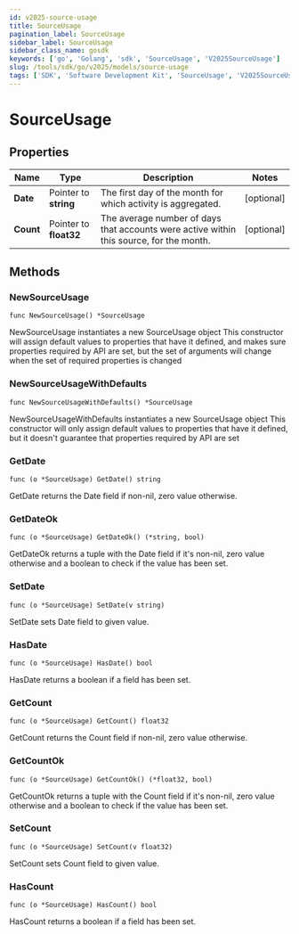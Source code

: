 ```yaml
---
id: v2025-source-usage
title: SourceUsage
pagination_label: SourceUsage
sidebar_label: SourceUsage
sidebar_class_name: gosdk
keywords: ['go', 'Golang', 'sdk', 'SourceUsage', 'V2025SourceUsage'] 
slug: /tools/sdk/go/v2025/models/source-usage
tags: ['SDK', 'Software Development Kit', 'SourceUsage', 'V2025SourceUsage']
---
```


# SourceUsage

## Properties

Name | Type | Description | Notes
------------ | ------------- | ------------- | -------------
**Date** | Pointer to **string** | The first day of the month for which activity is aggregated. | [optional] 
**Count** | Pointer to **float32** | The average number of days that accounts were active within this source, for the month. | [optional] 

## Methods

### NewSourceUsage

`func NewSourceUsage() *SourceUsage`

NewSourceUsage instantiates a new SourceUsage object
This constructor will assign default values to properties that have it defined,
and makes sure properties required by API are set, but the set of arguments
will change when the set of required properties is changed

### NewSourceUsageWithDefaults

`func NewSourceUsageWithDefaults() *SourceUsage`

NewSourceUsageWithDefaults instantiates a new SourceUsage object
This constructor will only assign default values to properties that have it defined,
but it doesn't guarantee that properties required by API are set

### GetDate

`func (o *SourceUsage) GetDate() string`

GetDate returns the Date field if non-nil, zero value otherwise.

### GetDateOk

`func (o *SourceUsage) GetDateOk() (*string, bool)`

GetDateOk returns a tuple with the Date field if it's non-nil, zero value otherwise
and a boolean to check if the value has been set.

### SetDate

`func (o *SourceUsage) SetDate(v string)`

SetDate sets Date field to given value.

### HasDate

`func (o *SourceUsage) HasDate() bool`

HasDate returns a boolean if a field has been set.

### GetCount

`func (o *SourceUsage) GetCount() float32`

GetCount returns the Count field if non-nil, zero value otherwise.

### GetCountOk

`func (o *SourceUsage) GetCountOk() (*float32, bool)`

GetCountOk returns a tuple with the Count field if it's non-nil, zero value otherwise
and a boolean to check if the value has been set.

### SetCount

`func (o *SourceUsage) SetCount(v float32)`

SetCount sets Count field to given value.

### HasCount

`func (o *SourceUsage) HasCount() bool`

HasCount returns a boolean if a field has been set.


